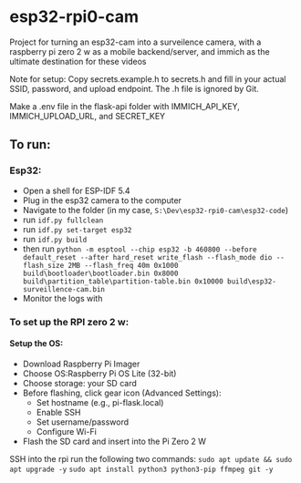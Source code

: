# esp32-rpi0-cam
Project for turning an esp32-cam into a surveilence camera, with a raspberry pi zero 2 w as a mobile backend/server, and immich as the ultimate destination for these videos

Note for setup:
Copy secrets.example.h to secrets.h and fill in your actual SSID, password, and upload endpoint. The .h file is ignored by Git.

Make a .env file in the flask-api folder with IMMICH_API_KEY, IMMICH_UPLOAD_URL, and SECRET_KEY

## To run:
### Esp32:
 - Open a shell for ESP-IDF 5.4
 - Plug in the esp32 camera to the computer
 - Navigate to the folder (in my case, `S:\Dev\esp32-rpi0-cam\esp32-code`)
 - run `idf.py fullclean`
 - run `idf.py set-target esp32`
 - run `idf.py build`
 - then run `python -m esptool --chip esp32 -b 460800 --before default_reset --after hard_reset write_flash --flash_mode dio --flash_size 2MB --flash_freq 40m 0x1000 build\bootloader\bootloader.bin 0x8000 build\partition_table\partition-table.bin 0x10000 build\esp32-surveillence-cam.bin`
 - Monitor the logs with 

### To set up the RPI zero 2 w:
#### Setup the OS:
 - Download Raspberry Pi Imager
 - Choose OS:Raspberry Pi OS Lite (32-bit)
 - Choose storage: your SD card
 - Before flashing, click gear icon (Advanced Settings):
     - Set hostname (e.g., pi-flask.local)
     - Enable SSH
     - Set username/password
     - Configure Wi-Fi
 - Flash the SD card and insert into the Pi Zero 2 W

SSH into the rpi
run the following two commands:
`sudo apt update && sudo apt upgrade -y`
`sudo apt install python3 python3-pip ffmpeg git -y`
